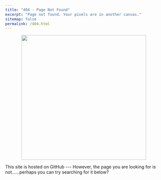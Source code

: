 ```yaml
---
title: "404 - Page Not Found"
excerpt: "Page not found. Your pixels are in another canvas."
sitemap: false
permalink: /404.html
---
```



<div align="center">
<img src="https://media.giphy.com/media/3oEdvbRHem1psqd7a0/giphy.gif" width="400">
</div>

This site is hosted on GitHub --- However, the page you are looking for is not......perhaps you can try searching for it below?

<script>
  var GOOG_FIXURL_LANG = 'en';
  var GOOG_FIXURL_SITE = '{{ site.url }}'
</script>
<script src="https://linkhelp.clients.google.com/tbproxy/lh/wm/fixurl.js">
</script>
